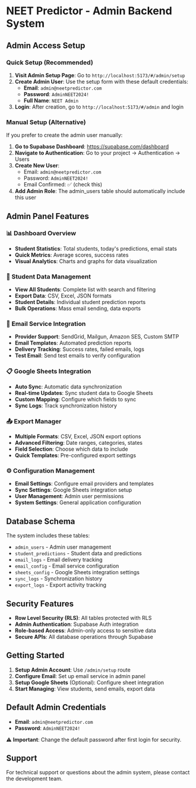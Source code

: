 # NEET Predictor - Admin Backend System

## Admin Access Setup

### Quick Setup (Recommended)

1. **Visit Admin Setup Page**: Go to `http://localhost:5173/#/admin/setup`
2. **Create Admin User**: Use the setup form with these default credentials:
   - **Email**: `admin@neetpredictor.com`
   - **Password**: `AdminNEET2024!`
   - **Full Name**: `NEET Admin`
3. **Login**: After creation, go to `http://localhost:5173/#/admin` and login

### Manual Setup (Alternative)

If you prefer to create the admin user manually:

1. **Go to Supabase Dashboard**: https://supabase.com/dashboard
2. **Navigate to Authentication**: Go to your project → Authentication → Users
3. **Create New User**:
   - Email: `admin@neetpredictor.com`
   - Password: `AdminNEET2024!`
   - Email Confirmed: ✅ (check this)
4. **Add Admin Role**: The admin_users table should automatically include this user

## Admin Panel Features

### 📊 Dashboard Overview
- **Student Statistics**: Total students, today's predictions, email stats
- **Quick Metrics**: Average scores, success rates
- **Visual Analytics**: Charts and graphs for data visualization

### 👥 Student Data Management
- **View All Students**: Complete list with search and filtering
- **Export Data**: CSV, Excel, JSON formats
- **Student Details**: Individual student prediction reports
- **Bulk Operations**: Mass email sending, data exports

### 📧 Email Service Integration
- **Provider Support**: SendGrid, Mailgun, Amazon SES, Custom SMTP
- **Email Templates**: Automated prediction reports
- **Delivery Tracking**: Success rates, failed emails, logs
- **Test Email**: Send test emails to verify configuration

### 📋 Google Sheets Integration
- **Auto Sync**: Automatic data synchronization
- **Real-time Updates**: Sync student data to Google Sheets
- **Custom Mapping**: Configure which fields to sync
- **Sync Logs**: Track synchronization history

### 📤 Export Manager
- **Multiple Formats**: CSV, Excel, JSON export options
- **Advanced Filtering**: Date ranges, categories, states
- **Field Selection**: Choose which data to include
- **Quick Templates**: Pre-configured export settings

### ⚙️ Configuration Management
- **Email Settings**: Configure email providers and templates
- **Sync Settings**: Google Sheets integration setup
- **User Management**: Admin user permissions
- **System Settings**: General application configuration

## Database Schema

The system includes these tables:
- `admin_users` - Admin user management
- `student_predictions` - Student data and predictions
- `email_logs` - Email delivery tracking
- `email_config` - Email service configuration
- `sheets_config` - Google Sheets integration settings
- `sync_logs` - Synchronization history
- `export_logs` - Export activity tracking

## Security Features

- **Row Level Security (RLS)**: All tables protected with RLS
- **Admin Authentication**: Supabase Auth integration
- **Role-based Access**: Admin-only access to sensitive data
- **Secure APIs**: All database operations through Supabase

## Getting Started

1. **Setup Admin Account**: Use `/admin/setup` route
2. **Configure Email**: Set up email service in admin panel
3. **Setup Google Sheets** (Optional): Configure sheet integration
4. **Start Managing**: View students, send emails, export data

## Default Admin Credentials

- **Email**: `admin@neetpredictor.com`
- **Password**: `AdminNEET2024!`

⚠️ **Important**: Change the default password after first login for security.

## Support

For technical support or questions about the admin system, please contact the development team.